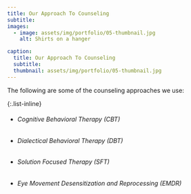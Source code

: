 ```yaml
---
title: Our Approach To Counseling
subtitle: 
images:
  - image: assets/img/portfolio/05-thumbnail.jpg
    alt: Shirts on a hanger

caption:
  title: Our Approach To Counseling
  subtitle: 
  thumbnail: assets/img/portfolio/05-thumbnail.jpg
---
```


The following are some of the counseling approaches we use:

{:.list-inline}

- <h6>Cognitive Behavioral Therapy (CBT)</h6>
- <h6>Dialectical Behavioral Therapy (DBT)</h6>
- <h6>Solution Focused Therapy (SFT)</h6>
- <h6>Eye Movement Desensitization and Reprocessing (EMDR)</h6>
